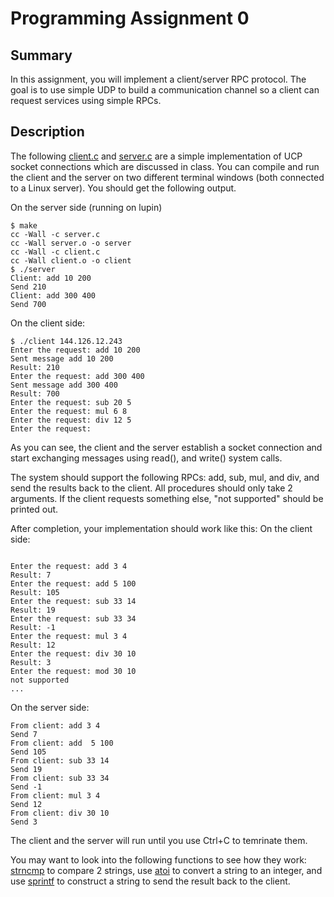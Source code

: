 # Programming Assignment 0

## Summary
In this assignment, you will implement a client/server RPC protocol. The goal is to use simple UDP to build a communication channel so a client can request services using simple RPCs.

## Description
The following [client.c](client.c) and [server.c](server.c) are a simple implementation of UCP socket connections which are discussed in class. You can compile and run the client and the server on two different terminal windows (both connected to a Linux server). You should get the following output.

On the server side (running on lupin)

```
$ make
cc -Wall -c server.c 
cc -Wall server.o -o server
cc -Wall -c client.c 
cc -Wall client.o -o client
$ ./server
Client: add 10 200
Send 210 
Client: add 300 400
Send 700 

```

On the client side:
```
$ ./client 144.126.12.243
Enter the request: add 10 200
Sent message add 10 200
Result: 210
Enter the request: add 300 400
Sent message add 300 400
Result: 700
Enter the request: sub 20 5
Enter the request: mul 6 8
Enter the request: div 12 5
Enter the request: 
```

As you can see, the client and the server establish a socket connection and start exchanging messages using read(), and write() system calls.

The system should support the following RPCs: add, sub, mul, and div, and send the results back to the client. All procedures should only take 2 arguments. If the client requests something else, "not supported" should be printed out.

After completion, your implementation should work like this:
On the client side:
```

Enter the request: add 3 4
Result: 7
Enter the request: add 5 100
Result: 105
Enter the request: sub 33 14
Result: 19
Enter the request: sub 33 34
Result: -1
Enter the request: mul 3 4
Result: 12
Enter the request: div 30 10
Result: 3
Enter the request: mod 30 10
not supported
...
```
On the server side:
```
From client: add 3 4
Send 7
From client: add  5 100
Send 105
From client: sub 33 14
Send 19
From client: sub 33 34
Send -1
From client: mul 3 4
Send 12
From client: div 30 10
Send 3
```

The client and the server will run until you use Ctrl+C to temrinate them.

You may want to look into the following functions to see how they work: [strncmp](http://linux.die.net/man/3/strncmp) to compare 2 strings, use [atoi](http://linux.die.net/man/3/atoi) to convert a string to an integer, and use [sprintf](http://linux.die.net/man/3/sprintf) to construct a string to send the result back to the client.
